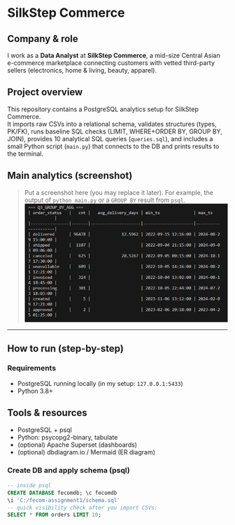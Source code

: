 # SilkStep Commerce 
## Company & role
I work as a **Data Analyst** at **SilkStep Commerce**, a mid-size Central Asian e-commerce marketplace connecting customers with vetted third-party sellers (electronics, home & living, beauty, apparel).

## Project overview
This repository contains a PostgreSQL analytics setup for SilkStep Commerce.  
It imports raw CSVs into a relational schema, validates structures (types, PK/FK), runs baseline SQL checks (LIMIT, WHERE+ORDER BY, GROUP BY, JOIN), provides 10 analytical SQL queries (`queries.sql`), and includes a small Python script (`main.py`) that connects to the DB and prints results to the terminal.

## Main analytics (screenshot)
> Put a screenshot here (you may replace it later). For example, the output of `python main.py` or a `GROUP BY` result from `psql`.
![Main analytics](images/main-analytics.png)

---

## How to run (step-by-step)

### Requirements
- PostgreSQL running locally (in my setup: `127.0.0.1:5433`)
- Python 3.8+

## Tools & resources
- PostgreSQL + psql
- Python: psycopg2-binary, tabulate
- (optional) Apache Superset (dashboards)
- (optional) dbdiagram.io / Mermaid (ER diagram)


### Create DB and apply schema (psql)
```sql
-- inside psql
CREATE DATABASE fecomdb; \c fecomdb
\i 'C:/fecom-assignment1/schema.sql'
-- quick visibility check after you import CSVs:
SELECT * FROM orders LIMIT 10;

